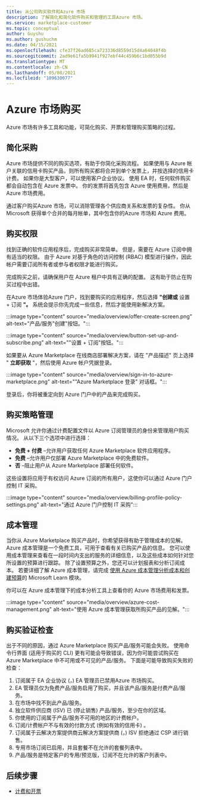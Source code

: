 ```yaml
---
title: 从公司购买软件和Azure 市场
description: 了解简化和简化软件购买和管理的工具Azure 市场。
ms.service: marketplace-customer
ms.topic: conceptual
author: Guyshu
ms.author: gushuchm
ms.date: 04/15/2021
ms.openlocfilehash: cfe37f26ad685ca723336d8559d15d4a64048f4b
ms.sourcegitcommit: 2ad9e61fa5b9941f927ebf44c459b6c1bd055b9d
ms.translationtype: MT
ms.contentlocale: zh-CN
ms.lasthandoff: 05/08/2021
ms.locfileid: "109630077"
---
```

# <a name="azure-marketplace-purchasing"></a>Azure 市场购买

Azure 市场有许多工具和功能，可简化购买、开票和管理购买策略的过程。

## <a name="simplified-procurement"></a>简化采购

Azure 市场提供不同的购买选项，有助于你简化采购流程。 如果使用与 Azure 帐户关联的信用卡购买产品，则所有购买都将合并到单个发票上，并按选择的信用卡计费。 如果你是大型客户，可以使用客户企业协议。 使用 EA 时，任何软件购买都会自动包含在 Azure 发票中。 你的发票将首先包含 Azure 使用费用，然后是 Azure 市场费用。

通过客户购买Azure 市场，可以消除管理各个供应商关系和发票的复杂性。 你从 Microsoft 获得单个合并的每月帐单，其中包含你的Azure 市场和 Azure 费用。

## <a name="permission-to-purchase"></a>购买权限

找到正确的软件应用程序后，完成购买非常简单。 但是，需要在 Azure 订阅中拥有适当的权限。 由于 Azure 对基于角色的访问控制 (RBAC) 模型进行操作，因此帐户需要订阅所有者或参与者权限才能进行购买。 [](/azure/role-based-access-control/overview)

完成购买之前，请确保用户在 Azure 租户中具有正确的配置。 这有助于防止在购买过程中出错。

在Azure 市场体验Azure 门户，找到要购买的应用程序，然后选择 **"创建或** 设置 + 订阅 **"。** 系统会提示你先完成一些信息，然后才能使用新解决方案。

:::image type="content" source="media/overview/offer-create-screen.png" alt-text="产品/服务&quot;创建&quot;按钮。":::

:::image type="content" source="media/overview/button-set-up-and-subscribe.png" alt-text="&quot;设置 + 订阅&quot;按钮。":::

如果要从 Azure Marketplace 在线商店部署解决方案，请在 "产品描述" 页上选择 " **立即获取** "，然后使用 Azure 帐户凭据登录。

:::image type="content" source="media/overview/sign-in-to-azure-marketplace.png" alt-text="&quot;Azure Marketplace 登录&quot; 对话框。":::

登录后，你将被重定向到 Azure 门户中的产品来完成购买。

## <a name="purchase-policy-management"></a>购买策略管理

Microsoft 允许你通过计费配置文件以 Azure 订阅管理员的身份来管理用户购买情况。 从以下三个选项中进行选择：

- **免费 + 付费** –允许用户获取任何 Azure Marketplace 软件应用程序。
- **免费** –允许用户仅部署 Azure Marketplace 中的免费软件。
- **否** –阻止用户从 Azure Marketplace 部署任何软件。

这些设置将应用于有权访问 Azure 订阅的所有用户，这使你可以通过 Azure 门户控制 IT 采购。

:::image type="content" source="media/overview/billing-profile-policy-settings.png" alt-text="通过 Azure 门户控制 IT 采购":::

## <a name="cost-management"></a>成本管理

当你从 Azure Marketplace 购买产品时，你希望获得有助于管理成本的见解。 Azure 成本管理是一个免费工具，可用于查看有关已购买产品的信息。 您可以使用成本管理来查看在一段时间内支出的服务的详细信息，以及这些成本如何针对您所设置的预算进行跟踪。 除了设置预算之外，您还可以计划报表和分析订阅成本。 若要详细了解 Azure 成本管理，请完成 [使用 Azure 成本管理分析成本和创建预算](/learn/modules/analyze-costs-create-budgets-azure-cost-management/)的 Microsoft Learn 模块。

你可以在 Azure 成本管理下的成本分析工具上查看你的 Azure 市场费用和发票。

:::image type="content" source="media/overview/azure-cost-management.png" alt-text="使用 Azure 成本管理获取所购买产品的见解。":::

## <a name="purchase-validation-checks"></a>购买验证检查

出于不同的原因，通过 Azure Marketplace 购买产品/服务可能会失败。 使用命令行界面 (适用于购买的 CLI) 更有可能会导致错误，因为你可能尝试购买在 Azure Marketplace 中不可用或不可见的产品/服务。 下面是可能导致购买失败的检查：

1. 订阅属于 EA 企业协议 (，) EA 管理员已禁用Azure 市场购买。
1. EA 管理员仅为免费产品/服务启用了购买，并且该产品/服务是付费产品/服务。
1. 在市场中找不到此产品/服务。
1. 独立软件供应商 (ISV) 已 (停止销售) 产品/服务，至少在你的区域。
1. 你使用的订阅属于产品/服务不可用的地区的计费帐户。
1. 订阅/计费帐户不与有效的付款方式 (例如有效的信用卡) 。
1. 订阅属于云解决方案提供商云解决方案提供商 (，) ISV 拒绝通过 CSP 进行销售。
1. 专用市场订阅已启用，并且套餐不在允许的套餐列表中。
1. 产品/服务是特定客户的专用/预览版，订阅不在允许的客户列表中。

## <a name="next-steps"></a>后续步骤

- [计费和开票](billing-invoicing.md)